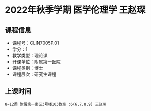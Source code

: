 # 2022年秋季学期 医学伦理学 王赵琛






## 课程信息

- 课程号：CLIN7005P.01
- 学分：1
- 教学类型：理论课
- 开课单位：附属第一医院
- 课程类别：博士
- 课程层次：研究生课程

## 上课时间

```
8~12周 附属第一南区3号楼103教室 :6(6,7,8,9) 王赵琛
```

